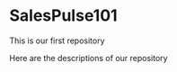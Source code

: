 SalesPulse101
=============

This is our first repository

Here are the descriptions of our repository
